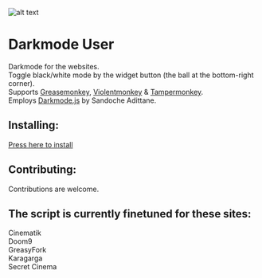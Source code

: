 ![alt text](https://i.imgur.com/db6ltj4.png)

# Darkmode User
Darkmode for the websites.<br> 
Toggle black/white mode by the widget button (the ball at the bottom-right corner).<br>
Supports [Greasemonkey](https://www.greasespot.net/), [Violentmonkey](https://violentmonkey.github.io/) & [Tampermonkey](https://www.tampermonkey.net/).<br> 
Employs [Darkmode.js](https://github.com/sandoche/Darkmode.js) by Sandoche Adittane. 

## Installing:

[Press here to install](https://greasyfork.org/scripts/421332-darkmode-user/code/Darkmode%20User.user.js)

## Contributing:

Contributions are welcome.

## The script is currently finetuned for these sites:

Cinematik   
Doom9    
GreasyFork  
Karagarga    
Secret Cinema
